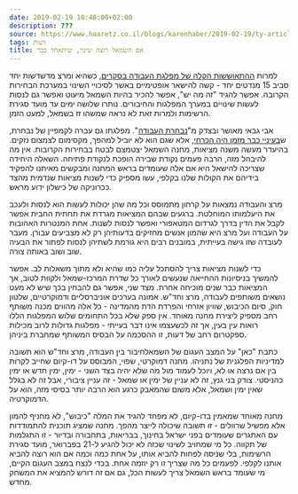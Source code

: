 ```yaml
---
date: 2019-02-19 10:48:00+02:00
description: ???
source: https://www.haaretz.co.il/blogs/karenhaber/2019-02-19/ty-article/0000017f-f8dc-d2d5-a9ff-f8dc954b0000
tags: דעות
title: אם השמאל רוצה שינוי, שיתאחד כבר
---
```


למרות [ההתאוששות הקלה של מפלגת העבודה בסקרים](/news/elections/2019-02-17/ty-article/0000017f-f8ef-d47e-a37f-f9ff5ae00000), כשהיא ומרצ מדשדשות יחד סביב 15 מנדטים יחד - קשה להישאר אופטימיים באשר לסיכויי השינוי במערכת הבחירות הקרובה. אפשר להגיד "זה מה יש", אפשר להכיר בהיות השמאל מיעוט ואפשר גם לנסות לעשות שינויים במערך המפלגות והחיבורים. נותרו שלושה ימים עד מועד סגירת הרשימות ולמרות זאת לא נראה שמשהו זז בשמאל, למעט הזמן. 

אבי גבאי מאושר ובצדק מ"[נבחרת העבודה](/news/elections/2019-02-12/ty-article-magazine/.premium/0000017f-dc05-d3ff-a7ff-fda5d2210000)". מפלגתו גם עברה לקמפיין של נבחרת, ש[בעיניי כבר מזמן היה הכרחי](/blogs/karenhaber/2018-12-09/ty-article/0000017f-f897-d460-afff-fbf775ca0000), אלא שגם הוא לא יוביל למהפך, מקסימום לצמצום נזקים. בהיעדר מעשה משנה מציאות, מחנה השמאל יצטמצם לבטח בבחירות הקרובות. אין מה להיבהל מזה, הרבה פעמים נקודת שבירה הופכת לנקודת פתיחה. השאלה היחידה שצריכה להישאל היא אם אלה שעומדים בראש המחנה ומבקשים מאיתנו להפקיד בידיהם את הקולות שלנו בקלפי, עשו מספיק כדי לשנות מציאות שנדמית מהצד ככרוניקה של כישלון ידוע מראש. 

מרצ והעבודה נמצאות על קרחון מתמוסס וכל מה שהן יכולות לעשות הוא לנסות ולעכב את היעלמותו המוחלטת. ברגעים שבהם המציאות מגרדת את תחתית החבית אפשר לקבל את הדין בדרך לגרדום המטאפורי ואפשר לנסות לשנות. אחת המנטרות האהובות על העבודה ועל מרצ היא שהמון אנשים מחזיקים בדעותיהן רק לא מצביעים עבורן. מעבר לעובדה שזו גישה בעייתית, במובנים רבים היא גורמת לשתיהן לנסות לפתור את הבעיה שוב ושוב באותה צורה. 

כדי לשנות מציאות צריך להסתכל עליה כמו שהיא ולא מתוך משאלות לב. אפשר להמשיך בניסיונות ההחייאה שנעשים לאורך כל שדרת המרכז-שמאל ולקוות לטוב, אך המציאות כבר שנים מוכיחה אחרת. מצד שני, אפשר גם להבחין בכך שיש לא מעט נושאים משותפים לעבודה, מרצ וחד"ש. אמונה בערכים אוניברסליים ודמוקרטיים, שלטון חוק, סיום הכיבוש, שוויון אזרחי והפרדת הדת מהמדינה - כל אלה מהווים מכנה משותף רחב מספיק ליצירת מחנה מאוחד. אין ספק שלא בכל התחומים שלוש המפלגות הללו רואות עין בעין, אך זה לכשעצמו אינו דבר בעייתי - מפלגות גדולות לרוב מכילות ספקטרום רחב של דעות, זו ההסכמה על הבסיס המשותף שמחברת ביניהן. 

כתבת "כאן" על המצב העגום של השמאלחיבור בין העבודה, מרצ וחד"ש הוא תשובה למדיניות הפלגנית של נתניהו. מחנה דמוקרטי, שפוי, המבוסס על דו-קיום שחייב לקרות בין אם נרצה או לא, ויוכל לעמוד מול מה שלא יהיה בצד השני - ימין, ימין חדש או ימין כהניסטי. צודק בני גנץ, זה לא עניין של ימין או שמאל - זה עניין ציבורי, אבל זה לא בגלל שאין ימין ושמאל, אלא משום שהמאבק כרגע הוא הרבה יותר בסיסי מזה, הוא על הדמוקרטיה. 

מחנה מאוחד שמאמין בדו-קיום, לא מפחד להגיד את המלה "כיבוש", לא מחניף להמון אלא מפשיל שרוולים - זו תשובה שיכולה לייצר מהפך. מחנה שמציג תוכנית להתמודדות עם האתגרים שעומדים בפני ישראל בחינוך, בבריאות, בתחבורה ובדיור - זו התגלמות של תקווה. כל מי שמחויב לשינוי שכזה לא יכול להגיע ל-21 בפברואר, מועד סגירת הרשימות, בלי שניסה לפחות להביא אותו, על אחת כמה וכמה אם הוא רוצה להביא אותנו לקלפי. לפעמים כל מה שצריך זו רק יוזמה אחת. בכדי לנצח במצב העגום הקיים, מי שעומד בראש השמאל צריך לעשות הכל, גם אם זה דורש להמציא את המשחק מחדש.